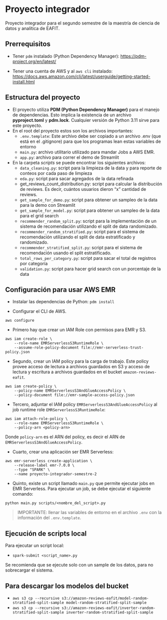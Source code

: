 # Proyecto integrador

Proyecto integrador para el segundo semestre de la maestría de ciencia de datos y analítica de EAFIT.

## Prerrequisitos

* Tener `pdm` instalado (Python Dependency Manager): <https://pdm-project.org/en/latest/>

* Tener una cuenta de AWS y al `aws cli` instalado: <https://docs.aws.amazon.com/cli/latest/userguide/getting-started-install.html>

## Estructura del proyecto

* El proyecto utiliza **PDM (Python Dependency Manager)** para el manejo de dependencias. Esto implica la existencia de un archivo **pyproject.toml** y **pdm.lock**. Cualquier versión de Python 3.11 sirve para este proyecto.
* En el root del proyecto estos son los archivos importantes:
  * `.env.template`: Este archivo debe ser copiado a un archivo .env (que está en el .gitignore) para que los programas lean estas variables de entorno
  * `main.py`: archivo utilitario utilizado para mandar Jobs a AWS EMR.
  * `app.py`: archivo para correr el demo de Streamlit
* En la carpeta *scripts* se puede encontrar los siguientes archivos:
  * `data_cleaning.py`: script para la limpieza de la data y para reporte de conteos por cada paso de limpieza
  * `eda.py`: script para sacar agregados de la data refinada
  * get_reviews_count_distribution.py: script para calcular la distribución de reviews. Es decir, cuántos usuarios dieron “x” cantidad de reviews.
  * `get_sample_for_demo.py`: script para obtener un sampleo de la data para la demo con Streamlit
  * `get_sample_for_model.py`: script para obtener un sampleo de la data para el grid search
  * `recommender_random_split.py`: script para la implementación de un sistema de recomendación utilizando el split de data randomizado.
  * `recommender_random_stratified.py`: script para el sistema de recomendación utilizando el split de data estratificado y randomizado.
  * `recommender_stratified_split.py`: script para el sistema de recomendación usando el split estratificado.
  * `total_rows_per_category.py`: script para sacar el total de registros por categoría
  * `validation.py`: script para hacer grid search con un porcentaje de la data

## Configuración para usar AWS EMR

* Instalar las dependencias de Python: `pdm install`

* Configurar el CLI de AWS.

```terminal
aws configure
```

* Primero hay que crear un IAM Role con permisos para EMR y S3.

```terminal
aws iam create-role \
    --role-name EMRServerlessS3RuntimeRole \
    --assume-role-policy-document file://emr-serverless-trust-policy.json
```

* Segundo, crear un IAM policy para la carga de trabajo. Este policy provee acceso de lectura a archivos guardados en S3 y acceso de lectura y escritura a archivos guardados en el bucket `amazon-reviews-eafit`.

```terminal
aws iam create-policy \
    --policy-name EMRServerlessS3AndGlueAccessPolicy \
    --policy-document file://emr-sample-access-policy.json
```

* Tercero, adjuntar el IAM policy `EMRServerlessS3AndGlueAccessPolicy` al job runtime role `EMRServerlessS3RuntimeRole`:

```terminal
aws iam attach-role-policy \
    --role-name EMRServerlessS3RuntimeRole \
    --policy-arn <policy-arn>
```

Donde `policy-arn` es el ARN del policy, es decir el ARN de `EMRServerlessS3AndGlueAccessPolicy`.

* Cuarto, crear una aplicación ser EMR Serverless:

```terminal
aws emr-serverless create-application \
    --release-label emr-7.0.0 \
    --type "SPARK" \
    --name proyecto-integrador-semestre-2
```

* Quinto, existe un script llamado `main.py` que permite ejecutar jobs en EMR Serverless. Para ejecutar un job, se debe ejecutar el siguiente comando:

```terminal
python main.py scripts/<nombre_del_script>.py
```

> IMPORTANTE: llenar las variables de entorno en el archivo `.env` con la información del `.env.template`.

## Ejecución de scripts local

Para ejecutar un script local:

* `spark-submit <script_name>.py`

Se recomienda que se ejecute solo con un sample de los datos, para no sobrecargar el sistema.

## Para descargar los modelos del bucket

* `aws s3 cp --recursive s3://amazon-reviews-eafit/model-random-stratified-split-sample model-random-stratified-split-sample`
* `aws s3 cp --recursive s3://amazon-reviews-eafit/inverter-random-stratified-split-sample inverter-random-stratified-split-sample`
